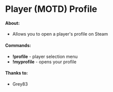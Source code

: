 # Player (MOTD) Profile

#### About:
* Allows you to open a player's profile on Steam

#### Commands:
* <b>!profile</b> - player selection menu
* <b>!myprofile</b> - opens your profile

#### Thanks to:
* Grey83
